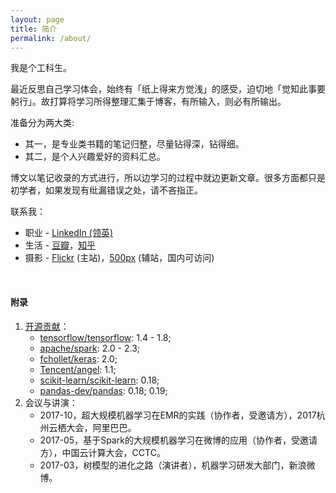 ```yaml
---
layout: page
title: 简介
permalink: /about/
---
```


我是个工科生。

最近反思自己学习体会，始终有「纸上得来方觉浅」的感受，迫切地「觉知此事要躬行」。故打算将学习所得整理汇集于博客，有所输入，则必有所输出。

准备分为两大类:

+ 其一，是专业类书籍的笔记归整，尽量钻得深，钻得细。
+ 其二，是个人兴趣爱好的资料汇总。

博文以笔记收录的方式进行，所以边学习的过程中就边更新文章。很多方面都只是初学者，如果发现有纰漏错误之处，请不吝指正。

联系我：

+ 职业 - [LinkedIn (领英)](https://www.linkedin.com/in/facaiy)
+ 生活 - [豆瓣](https://www.douban.com/people/facaiy/)，[知乎](https://www.zhihu.com/people/banyuan/)
+ 摄影 - [Flickr](https://www.flickr.com/photos/ningchi/) (主站)，[500px](https://500px.me/facai) (辅站，国内可访问)


<br/>

#### 附录

1. [开源贡献](https://www.openhub.net/accounts/facaiy)：
   + [tensorflow/tensorflow](https://github.com/tensorflow/tensorflow): 1.4 - 1.8;
   + [apache/spark](https://github.com/apache/spark): 2.0 - 2.3;
   + [fchollet/keras](https://github.com/fchollet/keras): 2.0;
   + [Tencent/angel](https://github.com/Tencent/angel): 1.1;
   + [scikit-learn/scikit-learn](https://github.com/scikit-learn/scikit-learn): 0.18;
   + [pandas-dev/pandas](https://github.com/pandas-dev/pandas): 0.18; 0.19;
2. 会议与讲演：
   + 2017-10，超大规模机器学习在EMR的实践（协作者，受邀请方），2017杭州云栖大会，阿里巴巴。
   + 2017-05，基于Spark的大规模机器学习在微博的应用（协作者，受邀请方），中国云计算大会，CCTC。
   + 2017-03，树模型的进化之路（演讲者），机器学习研发大部门，新浪微博。
